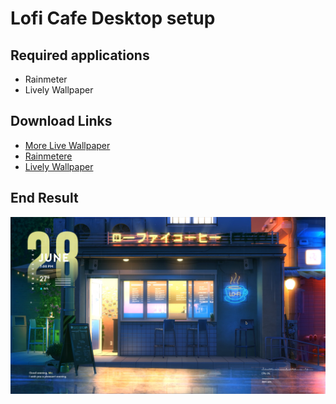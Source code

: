 
# Lofi Cafe Desktop setup

## Required applications

- Rainmeter
- Lively Wallpaper

## Download Links

- [More Live Wallpaper](https://moewalls.com/)
- [Rainmetere](https://www.rainmeter.net/)
- [Lively Wallpaper](https://www.rocksdanister.com/lively/)

## End Result

![Alt text](https://github.com/mir-hussain/lofi-cafe-desktop/blob/main/wall.png)